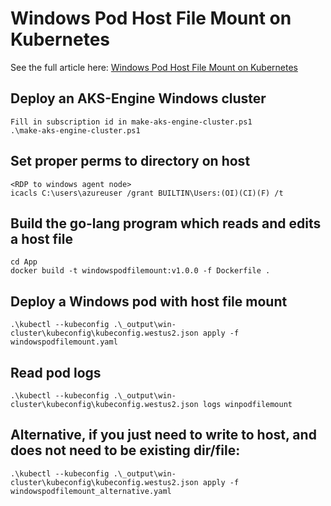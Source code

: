 # Windows Pod Host File Mount on Kubernetes

See the full article here: [Windows Pod Host File Mount on Kubernetes](https://coolstercodes.com/windows-pod-host-file-mount-on-kubernetes/)

## Deploy an AKS-Engine Windows cluster
`Fill in subscription id in make-aks-engine-cluster.ps1`  
`.\make-aks-engine-cluster.ps1`

## Set proper perms to directory on host
`<RDP to windows agent node>`  
`icacls C:\users\azureuser /grant BUILTIN\Users:(OI)(CI)(F) /t`

## Build the go-lang program which reads and edits a host file
`cd App`  
`docker build -t windowspodfilemount:v1.0.0 -f Dockerfile .`

## Deploy a Windows pod with host file mount
`.\kubectl --kubeconfig .\_output\win-cluster\kubeconfig\kubeconfig.westus2.json apply -f windowspodfilemount.yaml`

## Read pod logs
`.\kubectl --kubeconfig .\_output\win-cluster\kubeconfig\kubeconfig.westus2.json logs winpodfilemount`

## Alternative, if you just need to write to host, and does not need to be existing dir/file:
`.\kubectl --kubeconfig .\_output\win-cluster\kubeconfig\kubeconfig.westus2.json apply -f windowspodfilemount_alternative.yaml`